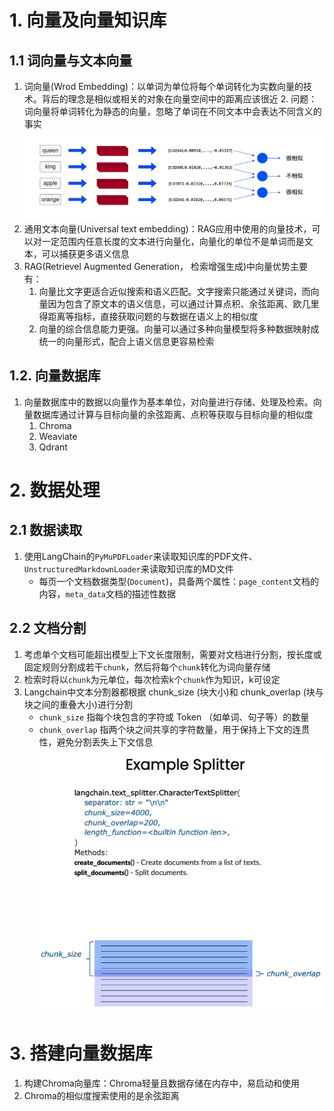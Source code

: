 # 1. 向量及向量知识库
## 1.1 词向量与文本向量
1. 词向量(Wrod Embedding)：以单词为单位将每个单词转化为实数向量的技术。背后的理念是相似或相关的对象在向量空间中的距离应该很近
    2. 问题：词向量将单词转化为静态的向量，忽略了单词在不同文本中会表达不同含义的事实
![alt text](image.png)
2. 通用文本向量(Universal text embedding)：RAG应用中使用的向量技术，可以对一定范围内任意长度的文本进行向量化，向量化的单位不是单词而是文本，可以捕获更多语义信息
3. RAG(Retrievel Augmented Generation， 检索增强生成)中向量优势主要有：
    1. 向量比文字更适合近似搜索和语义匹配。文字搜索只能通过关键词，而向量因为包含了原文本的语义信息，可以通过计算点积、余弦距离、欧几里得距离等指标，直接获取问题的与数据在语义上的相似度
    2. 向量的综合信息能力更强。向量可以通过多种向量模型将多种数据映射成统一的向量形式，配合上语义信息更容易检索
## 1.2. 向量数据库
1. 向量数据库中的数据以向量作为基本单位，对向量进行存储、处理及检索。向量数据库通过计算与目标向量的余弦距离、点积等获取与目标向量的相似度
    1. Chroma
    2. Weaviate
    3. Qdrant

# 2. 数据处理
## 2.1 数据读取
1. 使用LangChain的`PyMuPDFLoader`来读取知识库的PDF文件、`UnstructuredMarkdownLoader`来读取知识库的MD文件
    - 每页一个文档数据类型(`Document`)，具备两个属性：`page_content`文档的内容，`meta_data`文档的描述性数据
## 2.2 文档分割
1. 考虑单个文档可能超出模型上下文长度限制，需要对文档进行分割，按长度或固定规则分割成若干`chunk`，然后将每个`chunk`转化为词向量存储
2. 检索时将以`chunk`为元单位，每次检索k个`chunk`作为知识，k可设定
3. Langchain中文本分割器都根据 chunk_size (块大小)和 chunk_overlap (块与块之间的重叠大小)进行分割
    - `chunk_size` 指每个块包含的字符或 Token （如单词、句子等）的数量
    - `chunk_overlap` 指两个块之间共享的字符数量，用于保持上下文的连贯性，避免分割丢失上下文信息
![alt text](image-1.png)

# 3. 搭建向量数据库
1. 构建Chroma向量库：Chroma轻量且数据存储在内存中，易启动和使用
2. Chroma的相似度搜索使用的是余弦距离